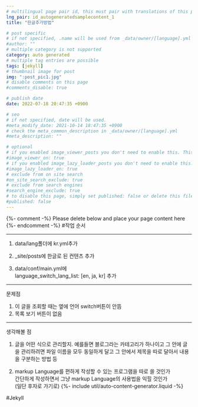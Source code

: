 ```yaml
---
# multilingual page pair id, this must pair with translations of this page. (This name must be unique)
lng_pair: id_autogeneratedsamplecontent_1
title: "한글추가방법"

# post specific
# if not specified, .name will be used from _data/owner/[language].yml
#author: ""
# multiple category is not supported
category: auto generated
# multiple tag entries are possible
tags: [jekyll]
# thumbnail image for post
img: ":post_pic1.jpg"
# disable comments on this page
#comments_disable: true

# publish date
date: 2022-07-18 20:47:35 +0900

# seo
# if not specified, date will be used.
#meta_modify_date: 2021-10-14 18:47:35 +0900
# check the meta_common_description in _data/owner/[language].yml
#meta_description: ""

# optional
# if you enabled image_viewer_posts you don't need to enable this. This is only if image_viewer_posts = false
#image_viewer_on: true
# if you enabled image_lazy_loader_posts you don't need to enable this. This is only if image_lazy_loader_posts = false
#image_lazy_loader_on: true
# exclude from on site search
#on_site_search_exclude: true
# exclude from search engines
#search_engine_exclude: true
# to disable this page, simply set published: false or delete this file
#published: false
---
```


{%- comment -%} Please delete below and place your page content here {%- endcomment -%}
#작업 순서
<hr>

1. data/lang폴더에 kr.yml추가<br>


2. _site/posts에 한글로 된 컨텐츠 추가<br>


3. data/conf/main.yml에
   <br>language_switch_lang_list: [en, ja, kr] 추가

<hr>
문제점  <br>

1. 이 글을 조회할 때는 옆에 언어 switch버튼이 안뜸
2. 목록 보기 버튼이 없음
<hr>

생각해볼 점<br>

1. 글을 어떤 식으로 관리할지. 예를들면 블로그라는 카테고리가 하나이고
   그 안에 글을 관리하려면 파일 이름을 모두 동일하게 달고
   그 안에서 제목을 따로 달아서 내용을 구분하는 방법 등

2. markup Language를 편하게 작성할 수 있는 프로그램을 따로 쓸 것인가 <br>
   간단하게 작성하면서 그냥 markup Language의 사용법을 익힐 것인가<br>
   (일단 후자로 가기로)
{%- include util/auto-content-generator.liquid -%}

<!-- outline-start -->

#Jekyll

<!-- outline-end -->
